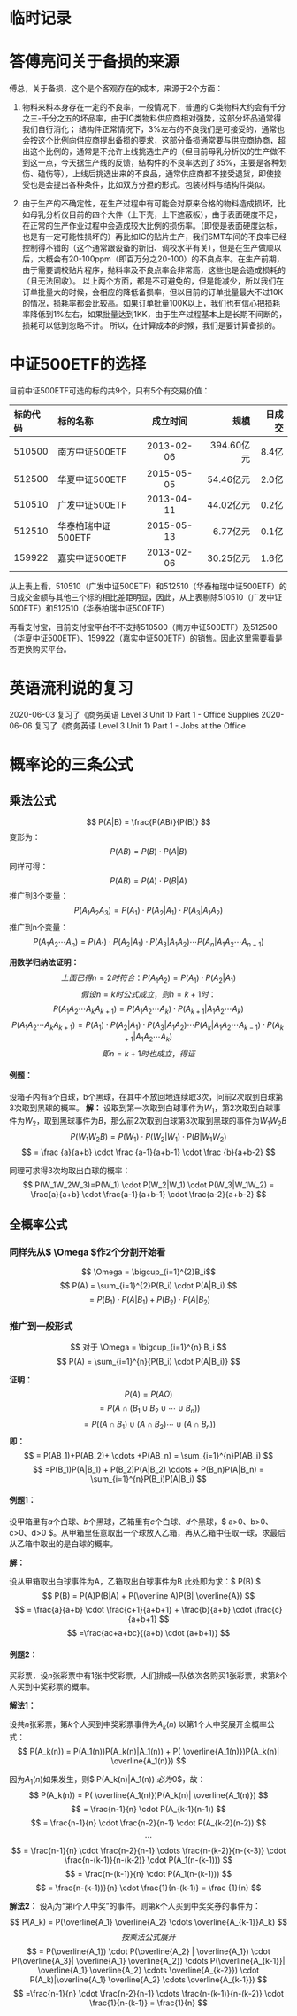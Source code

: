 # 临时记录

# 答傅亮问关于备损的来源

傅总，关于备损，这个是个客观存在的成本，来源于2个方面：

1. 物料来料本身存在一定的不良率，一般情况下，普通的IC类物料大约会有千分之三-千分之五的坏品率，由于IC类物料供应商相对强势，这部分坏品通常得我们自行消化；
结构件正常情况下，3%左右的不良我们是可接受的，通常也会按这个比例向供应商提出备损的要求，这部分备损通常要与供应商协商，超出这个比例的，通常是不允许上线挑选生产的（但目前母乳分析仪的生产做不到这一点，今天据生产线的反馈，结构件的不良率达到了35%，主要是各种划伤、磕伤等），上线后挑选出来的不良品，通常供应商都不接受退货，即使接受也是会提出各种条件，比如双方分担的形式。包装材料与结构件类似。

2. 由于生产的不确定性，在生产过程中有可能会对原来合格的物料造成损坏，比如母乳分析仪目前的四个大件（上下壳，上下遮蔽板），由于表面硬度不足，在正常的生产作业过程中会造成较大比例的损伤率。（即使是表面硬度达标，也是有一定可能性损坏的）再比如IC的贴片生产，我们SMT车间的不良率已经控制得不错的（这个通常跟设备的新旧、调校水平有关），但是在生产做顺以后，大概会有20-100ppm（即百万分之20-100）的不良点率。在生产前期，由于需要调校贴片程序，抛料率及不良点率会非常高，这些也是会造成损耗的（且无法回收）。
以上两个方面，都是不可避免的，但是能减少，所以我们在订单批量大的时候，会相应的降低备损率，但以目前的订单批量最大不过10K的情况，损耗率都会比较高。如果订单批量100K以上，我们也有信心把损耗率降低到1%左右，如果批量达到1KK，由于生产过程基本上是长期不间断的，损耗可以低到忽略不计。
所以，在计算成本的时候，我们是要计算备损的。

# 中证500ETF的选择

目前中证500ETF可选的标的共9个，只有5个有交易价值：

标的代码 | 标的名称 | 成立时间 | 规模 | 日成交
 :- | :- | :-: | -: | -:
510500 | 南方中证500ETF | 2013-02-06 | 394.60亿元 | 8.4亿
512500 | 华夏中证500ETF | 2015-05-05 |  54.46亿元 | 2.0亿
510510 | 广发中证500ETF | 2013-04-11 | 44.02亿元 | 0.2亿
512510 | 华泰柏瑞中证500ETF | 2015-05-13 | 6.77亿元 | 0.1亿
159922 | 嘉实中证500ETF | 2013-02-06 | 30.25亿元 | 1.6亿

从上表上看，510510（广发中证500ETF）和512510（华泰柏瑞中证500ETF）的日成交金额与其他三个标的相比差距明显，因此，从上表剔除510510（广发中证500ETF）和512510（华泰柏瑞中证500ETF）

再看支付宝，目前支付宝平台不不支持510500（南方中证500ETF）及512500（华夏中证500ETF）、159922（嘉实中证500ETF）的销售。因此这里需要看是否更换购买平台。

# 英语流利说的复习

2020-06-03 复习了《商务英语 Level 3 Unit 1》 Part 1 - Office Supplies
2020-06-06 复习了《商务英语 Level 3 Unit 1》 Part 1 - Jobs at the Office

# 概率论的三条公式

## 乘法公式

$$ P(A|B) = \frac{P(AB)}{P(B)} $$
变形为：
$$ P(AB) = P(B) \cdot P(A|B) $$
同样可得：
$$ P(AB) = P(A) \cdot P(B|A) $$
推广到3个变量：
$$ P(A_1A_2A_3) = P(A_1) \cdot P(A_2|A_1) \cdot P(A_3|A_1A_2) $$
推广到n个变量：
$$ P(A_1A_2 \cdots A_n) = P(A_1) \cdot P(A_2|A_1) \cdot P(A_3|A_1A_2) \cdots P(A_n|A_1A_2 \cdots A_{n-1})  $$

**用数学归纳法证明：**
$$ 上面已得n = 2时符合：P(A_1A_2) = P(A_1) \cdot P(A_2|A_1) $$
$$ 假设n=k时公式成立，则n=k+1时： $$
$$ P(A_1A_2 \cdots A_kA_{k+1}) = P(A_1A_2 \cdots A_k) \cdot P(A_{k+1}|A_1A_2 \cdots A_k) $$
$$ P(A_1A_2 \cdots A_kA_{k+1}) = P(A_1) \cdot P(A_2|A_1) \cdot P(A_3|A_1A_2) \cdots P(A_k|A_1A_2 \cdots A_{k-1}) \cdot P(A_{k+1} | A_1A_2 \cdots A_k) $$
$$ 即n=k+1时也成立，得证 $$

#### 例题：
设箱子内有a个白球，b个黑球，在其中不放回地连续取3次，问前2次取到白球第3次取到黑球的概率。
**解：**
设取到第一次取到白球事件为$W_1$，第2次取到白球事件为$W_2$，取到黑球事件为$B$，那么前2次取到白球第3次取到黑球的事件为$W_1W_2B$
$$ P(W_1W_2B)=P(W_1) \cdot P(W_2|W_1) \cdot P(B|W_1W_2) $$
$$ = \frac {a}{a+b} \cdot \frac {a-1}{a+b-1} \cdot \frac {b}{a+b-2} $$

同理可求得3次均取出白球的概率：
$$ P(W_1W_2W_3)=P(W_1) \cdot P(W_2|W_1) \cdot P(W_3|W_1W_2) = \frac{a}{a+b} \cdot \frac{a-1}{a+b-1} \cdot \frac{a-2}{a+b-2} $$

## 全概率公式

### 同样先从$ \Omega $作2个分割开始看

$$ \Omega = \bigcup_{i=1}^{2}B_i$$
$$ P(A) = \sum_{i=1}^{2}P(B_i) \cdot P(A|B_i) $$
$$ =P(B_1) \cdot P(A|B_1) + P(B_2) \cdot P(A|B_2) $$

### 推广到一般形式

$$ 对于 \Omega = \bigcup_{i=1}^{n} B_i $$
$$ P(A) = \sum_{i=1}^{n}{P(B_i) \cdot P(A|B_i)} $$

**证明：**
$$ P(A) = P(A\Omega) $$
$$ =P(A \cap (B_1 \cup B_2 \cup \cdots \cup B_n)) $$
$$ =P((A \cap B_1) \cup (A \cap B_2) \cdots \cup (A \cap B_n)) $$
**即：**
$$ = P(AB_1)+P(AB_2)+ \cdots +P(AB_n) = \sum_{i=1}^{n}P(AB_i) $$
$$ =P(B_1)P(A|B_1) + P(B_2)P(A|B_2) \cdots + P(B_n)P(A|B_n) = \sum_{i=1}^{n}P(B_i)P(A|B_i) $$

#### 例题1：

设甲箱里有$a$个白球、$b$个黑球，乙箱里有$c$个白球、$d$个黑球，$ a>0、b>0、c>0、d>0 $。从甲箱里任意取出一个球放入乙箱，再从乙箱中任取一球，求最后从乙箱中取出的是白球的概率。

**解：**

设从甲箱取出白球事件为A，乙箱取出白球事件为B
此处即为求：$ P(B) $
$$ P(B) = P(A)P(B|A) + P(\overline A)P(B| \overline{A}) $$
$$ = \frac{a}{a+b} \cdot \frac{c+1}{a+b+1} + \frac{b}{a+b} \cdot \frac{c}{a+b+1} $$
$$ =\frac{ac+a+bc}{(a+b) \cdot (a+b+1)} $$

#### 例题2：

买彩票，设$n$张彩票中有1张中奖彩票，人们排成一队依次各购买1张彩票，求第$k$个人买到中奖彩票的概率。

**解法1：**

设共$n$张彩票，第$k$个人买到中奖彩票事件为$A_k(n)$
以第1个人中奖展开全概率公式：
$$ P(A_k(n)) = P(A_1(n))P(A_k(n)|A_1(n)) + P( \overline{A_1(n)})P(A_k(n)| \overline{A_1(n)}) $$

因为$A_1(n)$如果发生，则$ P(A_k(n)|A_1(n)) $必为$0$，故：
$$ P(A_k(n)) = P( \overline{A_1(n)})P(A_k(n)| \overline{A_1(n)}) $$
$$ = \frac{n-1}{n} \cdot P(A_{k-1}(n-1)) $$
$$ = \frac{n-1}{n} \cdot \frac{n-2}{n-1} \cdot P(A_{k-2}(n-2)) $$
$$ \cdots $$
$$ = \frac{n-1}{n} \cdot \frac{n-2}{n-1} \cdots \frac{n-(k-2)}{n-(k-3)} \cdot \frac{n-(k-1)}{n-(k-2)} \cdot P(A_1(n-(k-1))) $$
$$ = \frac{n-(k-1)}{n} \cdot P(A_1(n-(k-1))) $$
$$ = \frac{n-(k-1))}{n} \cdot \frac{1}{n-(k-1)} = \frac {1}{n} $$

**解法2：**
设$A_i$为“第i个人中奖”的事件。则第k个人买到中奖奖券的事件为：
$$ P(A_k) = P(\overline{A_1} \overline{A_2} \cdots \overline{A_{k-1}}A_k) $$
$$ 按乘法公式展开 $$
$$ = P(\overline{A_1}) \cdot P(\overline{A_2} | \overline{A_1}) \cdot P(\overline{A_3}| \overline{A_1} \overline{A_2}) \cdots P(\overline{A_{k-1}}| \overline{A_1} \overline{A_2} \cdots \overline{A_{k-2}}) \cdot P(A_k)|\overline{A_1} \overline{A_2} \cdots \overline{A_{k-1}}) $$
$$ =\frac{n-1}{n} \cdot \frac{n-2}{n-1} \cdots \frac{n-(k-1)}{n-(k-2)} \cdot \frac{1}{n-(k-1)} = \frac{1}{n} $$